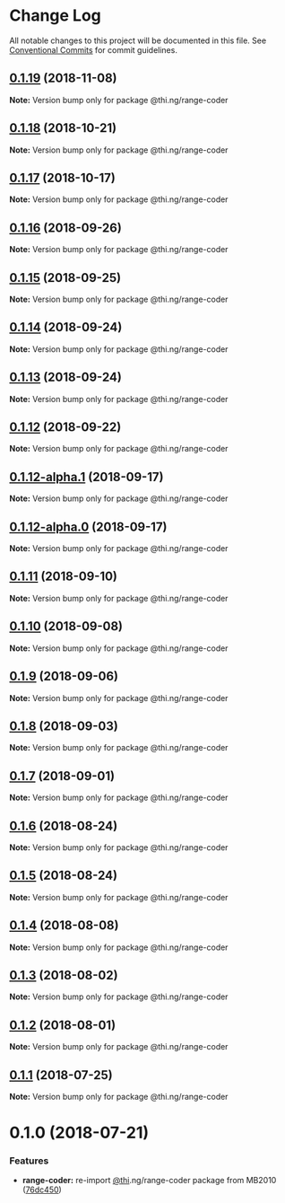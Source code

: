 # Change Log

All notable changes to this project will be documented in this file.
See [Conventional Commits](https://conventionalcommits.org) for commit guidelines.

## [0.1.19](https://github.com/thi-ng/umbrella/compare/@thi.ng/range-coder@0.1.18...@thi.ng/range-coder@0.1.19) (2018-11-08)

**Note:** Version bump only for package @thi.ng/range-coder





## [0.1.18](https://github.com/thi-ng/umbrella/compare/@thi.ng/range-coder@0.1.17...@thi.ng/range-coder@0.1.18) (2018-10-21)

**Note:** Version bump only for package @thi.ng/range-coder





## [0.1.17](https://github.com/thi-ng/umbrella/compare/@thi.ng/range-coder@0.1.16...@thi.ng/range-coder@0.1.17) (2018-10-17)

**Note:** Version bump only for package @thi.ng/range-coder





<a name="0.1.16"></a>
## [0.1.16](https://github.com/thi-ng/umbrella/compare/@thi.ng/range-coder@0.1.15...@thi.ng/range-coder@0.1.16) (2018-09-26)

**Note:** Version bump only for package @thi.ng/range-coder





<a name="0.1.15"></a>
## [0.1.15](https://github.com/thi-ng/umbrella/compare/@thi.ng/range-coder@0.1.14...@thi.ng/range-coder@0.1.15) (2018-09-25)

**Note:** Version bump only for package @thi.ng/range-coder





<a name="0.1.14"></a>
## [0.1.14](https://github.com/thi-ng/umbrella/compare/@thi.ng/range-coder@0.1.13...@thi.ng/range-coder@0.1.14) (2018-09-24)

**Note:** Version bump only for package @thi.ng/range-coder





<a name="0.1.13"></a>
## [0.1.13](https://github.com/thi-ng/umbrella/compare/@thi.ng/range-coder@0.1.12...@thi.ng/range-coder@0.1.13) (2018-09-24)

**Note:** Version bump only for package @thi.ng/range-coder





<a name="0.1.12"></a>
## [0.1.12](https://github.com/thi-ng/umbrella/compare/@thi.ng/range-coder@0.1.12-alpha.1...@thi.ng/range-coder@0.1.12) (2018-09-22)

**Note:** Version bump only for package @thi.ng/range-coder





<a name="0.1.12-alpha.1"></a>
## [0.1.12-alpha.1](https://github.com/thi-ng/umbrella/compare/@thi.ng/range-coder@0.1.12-alpha.0...@thi.ng/range-coder@0.1.12-alpha.1) (2018-09-17)

**Note:** Version bump only for package @thi.ng/range-coder





<a name="0.1.12-alpha.0"></a>
## [0.1.12-alpha.0](https://github.com/thi-ng/umbrella/compare/@thi.ng/range-coder@0.1.11...@thi.ng/range-coder@0.1.12-alpha.0) (2018-09-17)

**Note:** Version bump only for package @thi.ng/range-coder





<a name="0.1.11"></a>
## [0.1.11](https://github.com/thi-ng/umbrella/compare/@thi.ng/range-coder@0.1.10...@thi.ng/range-coder@0.1.11) (2018-09-10)

**Note:** Version bump only for package @thi.ng/range-coder





<a name="0.1.10"></a>
## [0.1.10](https://github.com/thi-ng/umbrella/compare/@thi.ng/range-coder@0.1.9...@thi.ng/range-coder@0.1.10) (2018-09-08)

**Note:** Version bump only for package @thi.ng/range-coder





<a name="0.1.9"></a>
## [0.1.9](https://github.com/thi-ng/umbrella/compare/@thi.ng/range-coder@0.1.8...@thi.ng/range-coder@0.1.9) (2018-09-06)




**Note:** Version bump only for package @thi.ng/range-coder

<a name="0.1.8"></a>
## [0.1.8](https://github.com/thi-ng/umbrella/compare/@thi.ng/range-coder@0.1.7...@thi.ng/range-coder@0.1.8) (2018-09-03)




**Note:** Version bump only for package @thi.ng/range-coder

<a name="0.1.7"></a>
## [0.1.7](https://github.com/thi-ng/umbrella/compare/@thi.ng/range-coder@0.1.6...@thi.ng/range-coder@0.1.7) (2018-09-01)




**Note:** Version bump only for package @thi.ng/range-coder

<a name="0.1.6"></a>
## [0.1.6](https://github.com/thi-ng/umbrella/compare/@thi.ng/range-coder@0.1.5...@thi.ng/range-coder@0.1.6) (2018-08-24)




**Note:** Version bump only for package @thi.ng/range-coder

<a name="0.1.5"></a>
## [0.1.5](https://github.com/thi-ng/umbrella/compare/@thi.ng/range-coder@0.1.4...@thi.ng/range-coder@0.1.5) (2018-08-24)




**Note:** Version bump only for package @thi.ng/range-coder

<a name="0.1.4"></a>
## [0.1.4](https://github.com/thi-ng/umbrella/compare/@thi.ng/range-coder@0.1.3...@thi.ng/range-coder@0.1.4) (2018-08-08)




**Note:** Version bump only for package @thi.ng/range-coder

<a name="0.1.3"></a>
## [0.1.3](https://github.com/thi-ng/umbrella/compare/@thi.ng/range-coder@0.1.2...@thi.ng/range-coder@0.1.3) (2018-08-02)




**Note:** Version bump only for package @thi.ng/range-coder

<a name="0.1.2"></a>
## [0.1.2](https://github.com/thi-ng/umbrella/compare/@thi.ng/range-coder@0.1.1...@thi.ng/range-coder@0.1.2) (2018-08-01)




**Note:** Version bump only for package @thi.ng/range-coder

<a name="0.1.1"></a>
## [0.1.1](https://github.com/thi-ng/umbrella/compare/@thi.ng/range-coder@0.1.0...@thi.ng/range-coder@0.1.1) (2018-07-25)




**Note:** Version bump only for package @thi.ng/range-coder

<a name="0.1.0"></a>
# 0.1.0 (2018-07-21)


### Features

* **range-coder:** re-import [@thi](https://github.com/thi).ng/range-coder package from MB2010 ([76dc450](https://github.com/thi-ng/umbrella/commit/76dc450))
